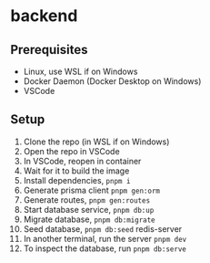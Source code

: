 # backend

## Prerequisites
- Linux, use WSL if on Windows
- Docker Daemon (Docker Desktop on Windows)
- VSCode

## Setup
1. Clone the repo (in WSL if on Windows)
2. Open the repo in VSCode
3. In VSCode, reopen in container
4. Wait for it to build the image
5. Install dependencies, `pnpm i`
6. Generate prisma client `pnpm gen:orm`
7. Generate routes, `pnpm gen:routes`
8. Start database service, `pnpm db:up`
9. Migrate database, `pnpm db:migrate`
10. Seed database, `pnpm db:seed`
redis-server
11. In another terminal, run the server `pnpm dev`
12. To inspect the database, run `pnpm db:serve`
